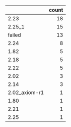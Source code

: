 |               |   count |
|:--------------|--------:|
| 2.23          |      18 |
| 2.25_1        |      15 |
| failed        |      13 |
| 2.24          |       8 |
| 1.82          |       5 |
| 2.18          |       5 |
| 2.22          |       5 |
| 2.02          |       3 |
| 2.14          |       3 |
| 2.02_axiom-r1 |       1 |
| 1.80          |       1 |
| 2.21          |       1 |
| 2.25          |       1 |